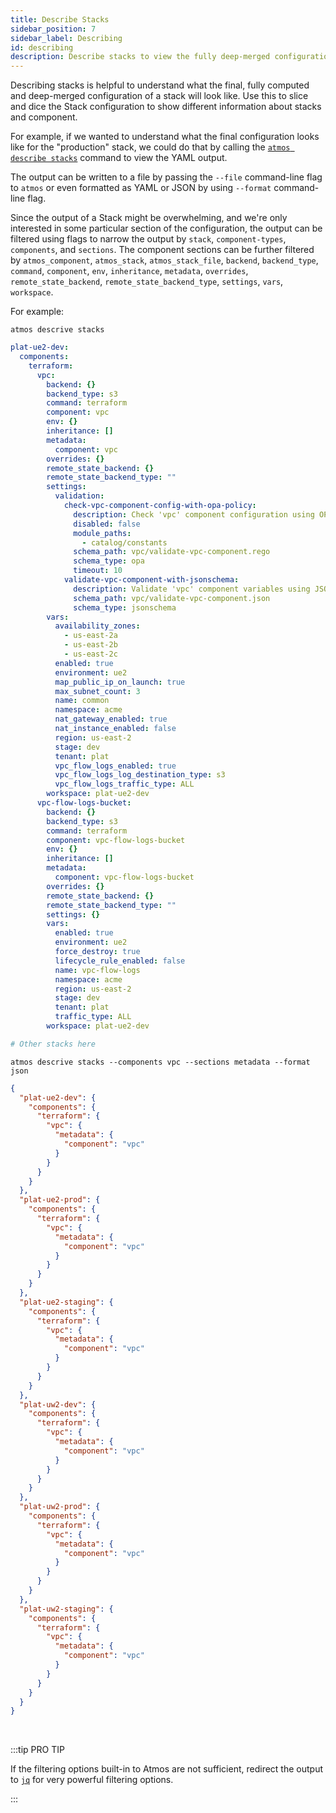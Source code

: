 ```yaml
---
title: Describe Stacks
sidebar_position: 7
sidebar_label: Describing
id: describing
description: Describe stacks to view the fully deep-merged configuration
---
```


Describing stacks is helpful to understand what the final, fully computed and deep-merged configuration of a stack will look like. Use this to slice
and dice the Stack configuration to show different information about stacks and component.

For example, if we wanted to understand what the final configuration looks like for the "production" stack, we could do that by calling
the [`atmos describe stacks`](/cli/commands/describe/stacks) command to view the YAML output.

The output can be written to a file by passing the `--file` command-line flag to `atmos` or even formatted as YAML or JSON by using `--format`
command-line flag.

Since the output of a Stack might be overwhelming, and we're only interested in some particular section of the configuration, the output can be
filtered using flags to narrow the output by `stack`, `component-types`, `components`, and `sections`. The component sections can be further filtered
by `atmos_component`, `atmos_stack`, `atmos_stack_file`, `backend`, `backend_type`, `command`, `component`, `env`, `inheritance`, `metadata`,
`overrides`, `remote_state_backend`, `remote_state_backend_type`, `settings`, `vars`, `workspace`.

For example:

```shell
atmos descrive stacks
```

```yaml
plat-ue2-dev:
  components:
    terraform:
      vpc:
        backend: {}
        backend_type: s3
        command: terraform
        component: vpc
        env: {}
        inheritance: []
        metadata:
          component: vpc
        overrides: {}
        remote_state_backend: {}
        remote_state_backend_type: ""
        settings:
          validation:
            check-vpc-component-config-with-opa-policy:
              description: Check 'vpc' component configuration using OPA policy
              disabled: false
              module_paths:
                - catalog/constants
              schema_path: vpc/validate-vpc-component.rego
              schema_type: opa
              timeout: 10
            validate-vpc-component-with-jsonschema:
              description: Validate 'vpc' component variables using JSON Schema
              schema_path: vpc/validate-vpc-component.json
              schema_type: jsonschema
        vars:
          availability_zones:
            - us-east-2a
            - us-east-2b
            - us-east-2c
          enabled: true
          environment: ue2
          map_public_ip_on_launch: true
          max_subnet_count: 3
          name: common
          namespace: acme
          nat_gateway_enabled: true
          nat_instance_enabled: false
          region: us-east-2
          stage: dev
          tenant: plat
          vpc_flow_logs_enabled: true
          vpc_flow_logs_log_destination_type: s3
          vpc_flow_logs_traffic_type: ALL
        workspace: plat-ue2-dev
      vpc-flow-logs-bucket:
        backend: {}
        backend_type: s3
        command: terraform
        component: vpc-flow-logs-bucket
        env: {}
        inheritance: []
        metadata:
          component: vpc-flow-logs-bucket
        overrides: {}
        remote_state_backend: {}
        remote_state_backend_type: ""
        settings: {}
        vars:
          enabled: true
          environment: ue2
          force_destroy: true
          lifecycle_rule_enabled: false
          name: vpc-flow-logs
          namespace: acme
          region: us-east-2
          stage: dev
          tenant: plat
          traffic_type: ALL
        workspace: plat-ue2-dev

# Other stacks here
```

```shell
atmos descrive stacks --components vpc --sections metadata --format json
```

```json
{
  "plat-ue2-dev": {
    "components": {
      "terraform": {
        "vpc": {
          "metadata": {
            "component": "vpc"
          }
        }
      }
    }
  },
  "plat-ue2-prod": {
    "components": {
      "terraform": {
        "vpc": {
          "metadata": {
            "component": "vpc"
          }
        }
      }
    }
  },
  "plat-ue2-staging": {
    "components": {
      "terraform": {
        "vpc": {
          "metadata": {
            "component": "vpc"
          }
        }
      }
    }
  },
  "plat-uw2-dev": {
    "components": {
      "terraform": {
        "vpc": {
          "metadata": {
            "component": "vpc"
          }
        }
      }
    }
  },
  "plat-uw2-prod": {
    "components": {
      "terraform": {
        "vpc": {
          "metadata": {
            "component": "vpc"
          }
        }
      }
    }
  },
  "plat-uw2-staging": {
    "components": {
      "terraform": {
        "vpc": {
          "metadata": {
            "component": "vpc"
          }
        }
      }
    }
  }
}
```

<br/>

:::tip PRO TIP

If the filtering options built-in to Atmos are not sufficient, redirect the output to [`jq`](https://stedolan.github.io/jq/) for very powerful
filtering options.

:::
